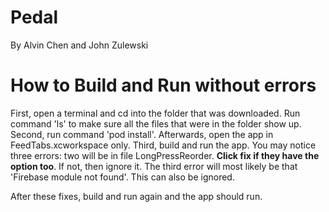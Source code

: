 # Pedal

By Alvin Chen and John Zulewski

# How to Build and Run without errors

First, open a terminal and cd into the folder that was downloaded. Run command 'ls' to make sure all the files that were in the folder show up. 
Second, run command 'pod install'. Afterwards, open the app in FeedTabs.xcworkspace only.
Third, build and run the app. You may notice three errors: two will be in file LongPressReorder. **Click fix if they have the option too**. If not, then ignore it. The third error will most likely be that 'Firebase module not found'. This can also be ignored.

After these fixes, build and run again and the app should run.
